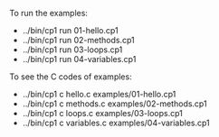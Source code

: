 To run the examples:

- ../bin/cp1 run 01-hello.cp1
- ../bin/cp1 run 02-methods.cp1
- ../bin/cp1 run 03-loops.cp1
- ../bin/cp1 run 04-variables.cp1

To see the C codes of examples:
- ../bin/cp1 c hello.c examples/01-hello.cp1
- ../bin/cp1 c methods.c examples/02-methods.cp1
- ../bin/cp1 c loops.c examples/03-loops.cp1
- ../bin/cp1 c variables.c examples/04-variables.cp1
